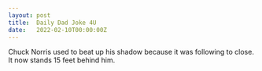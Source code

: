 ```yaml
---
layout: post
title:  Daily Dad Joke 4U
date:   2022-02-10T00:00:00Z
---
```

Chuck Norris used to beat up his shadow because it was following to close. It now stands 15 feet behind him.
